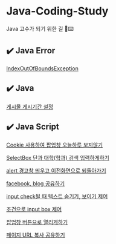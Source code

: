 # Java-Coding-Study 
Java 고수가 되기 위한 길 🏹⌨️



## ✔️ Java Error
[IndexOutOfBoundsException](./Java%20Error/IndexOutOfBoundsException.md)


## ✔️ Java
[게시물 게시기간 설정](.Java/게시물%20게시기간%20설정.md)


## ✔️ Java Script

[Cookie 사용하여 팝업창 오늘하루 보지않기](./Javascript/Cookie%20사용%20팝업창%20오늘하루%20보지않기.md)

[SelectBox 단과 대학(학과) 검색 입력하게하기](./Javascript/SelectBox%20단과%20대학(학과)%20검색%20입력하게하기.md)

[alert 경고창 띄우고 이전화면으로 되돌아가기](./Javascript/alert%20경고창%20띄우고%20이전화면으로%20되돌아가기.md)

[facebook, blog 공유하기](.//Javascript/facebook,%20blog%20공유하기.md)

[input check될 때 텍스트 숨기기, 보이기 제어](./Javascript/input%20check될%20때%20텍스트%20숨기기,%20보이기%20제어.md)

[조건으로 input box 제어](./Javascript/조건으로%20input%20box%20제어.md)

[팝업창 버튼으로 열리게하기](./Javascript/팝업창%20버튼으로%20열리게하기.md)

[페이지 URL 복사 공유하기](./Javascript/페이지%20URL%20복사%20공유하기.md)

